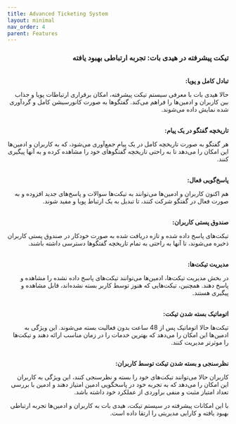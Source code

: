 ```yaml
---
title: Advanced Ticketing System
layout: minimal
nav_order: 4
parent: Features
---
```


<head>
    <meta charset="utf-8">
    <link rel="stylesheet" href="https://b3h1z.github.io/HidyBot-Docs/assets/css/style.css">
</head>
<div dir="rtl">

<h3>تیکت پیشرفته در هیدی بات: تجربه ارتباطی بهبود یافته</h3>
<br>
<b>تبادل کامل و پویا:</b>
<p>حالا هیدی بات با معرفی سیستم تیکت پیشرفته، امکان برقراری ارتباطات پویا و جذاب بین کاربران و ادمین‌ها را فراهم می‌کند. گفتگوها به صورت کانورسیشن کامل و گردآوری شده نمایش داده می‌شوند.</p>
<br>
<b>تاریخچه گفتگو در یک پیام:</b>
<p>هر گفتگو به صورت تاریخچه کامل در یک پیام جمع‌آوری می‌شود، که به کاربران و ادمین‌ها این امکان را می‌دهد تا به راحتی تاریخچه گفتگوهای خود را مشاهده کرده و به آنها پیگیری کنند.</p>
<br>
<b>پاسخ‌گویی فعال:</b>
<p>هم اکنون کاربران و ادمین‌ها می‌توانند به تیکت‌ها سوالات و پاسخ‌های جدید افزوده و به صورت فعال در گفتگو شرکت کنند، تا تبدیل به یک ارتباط پویا و مفید شوند.</p>
<br>
<b>صندوق پستی کاربران:</b>
<p>تیکت‌های پاسخ داده شده و تازه دریافت شده به صورت خودکار در صندوق پستی کاربران ذخیره می‌شوند، تا آنها به راحتی به تمام تاریخچه گفتگوها دسترسی داشته باشند.</p>
<br>
<b>مدیریت تیکت‌ها:</b>
<p>در بخش مدیریت تیکت‌ها، ادمین‌ها می‌توانند تیکت‌های پاسخ داده نشده را مشاهده و پاسخ دهند. همچنین، تیکت‌هایی که هنوز توسط کاربر بسته نشده‌اند، قابل مشاهده و پیگیری هستند.</p>
<br>
<b>اتوماتیک بسته شدن تیکت:</b>
<p>تیکت‌ها حالا اتوماتیک پس از 48 ساعت بدون فعالیت بسته می‌شوند. این ویژگی به ادمین‌ها این امکان را می‌دهد که بهترین خدمات را در زمان مناسب ارائه دهند و تیکت‌ها را موثرتر مدیریت کنند.</p>
<br>
<b>نظرسنجی و بسته شدن تیکت توسط کاربران:</b>
<p>کاربران حالا می‌توانند تیکت‌های خود را بسته و نظرسنجی کنند، این ویژگی به کاربران این امکان را می‌دهد که به تجربه خود در پاسخگویی ادمین امتیاز دهند و ادمین با بررسی تعداد امتیاز مثبت و منفی براوردی از عملکرد خود داشته باشد.</p>
<p>با این امکانات پیشرفته در سیستم تیکت، هیدی بات به کاربران و ادمین‌ها تجربه ارتباطی بهبود یافته و کارایی مدیریتی را ارتقا داده است.</p>

</div>
